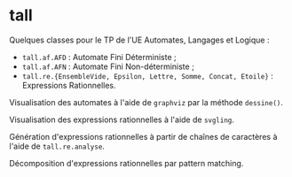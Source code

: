 # tall 


Quelques classes pour le TP de l'UE Automates, Langages et Logique :
 - `tall.af.AFD` : Automate Fini Déterministe ;
 - `tall.af.AFN` : Automate Fini Non-déterministe ;
 - `tall.re.{EnsembleVide, Epsilon, Lettre, Somme, Concat, Etoile}` : Expressions Rationnelles.

Visualisation des automates à l'aide de `graphviz` par la méthode `dessine()`.

Visualisation des expressions rationnelles à l'aide de `svgling`.

Génération d'expressions rationnelles à partir de chaînes de caractères à l'aide de `tall.re.analyse`.

Décomposition d'expressions rationnelles par pattern matching.
